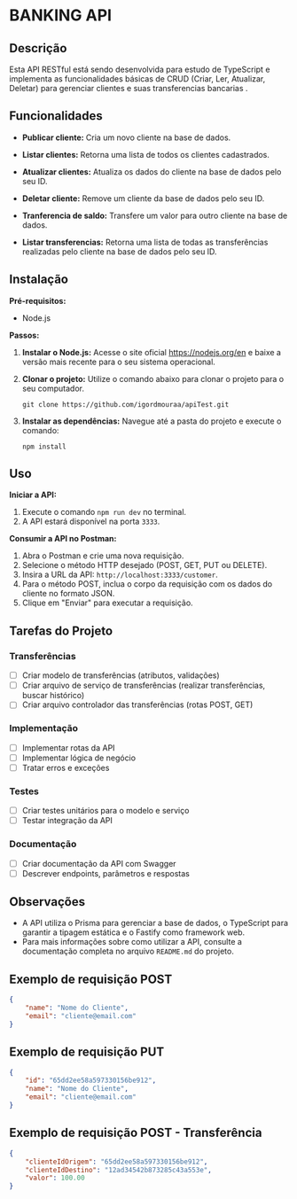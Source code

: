 # BANKING API

## Descrição

Esta API RESTful está sendo desenvolvida para estudo de TypeScript e implementa as funcionalidades básicas de CRUD (Criar, Ler, Atualizar, Deletar) para gerenciar clientes e suas transferencias bancarias .

## Funcionalidades

* **Publicar cliente:** Cria um novo cliente na base de dados.
* **Listar clientes:** Retorna uma lista de todos os clientes cadastrados.
* **Atualizar clientes:** Atualiza os dados do cliente na base de dados pelo seu ID.
* **Deletar cliente:** Remove um cliente da base de dados pelo seu ID.

* **Tranferencia de saldo:** Transfere um valor para outro cliente na base de dados.
* **Listar transferencias:** Retorna uma lista de todas as transferências realizadas pelo cliente na base de dados pelo seu ID.

## Instalação

**Pré-requisitos:**

* Node.js

**Passos:**

1. **Instalar o Node.js:** Acesse o site oficial https://nodejs.org/en e baixe a versão mais recente para o seu sistema operacional.
2. **Clonar o projeto:** Utilize o comando abaixo para clonar o projeto para o seu computador.

    ```
    git clone https://github.com/igordmouraa/apiTest.git
    ```
3. **Instalar as dependências:** Navegue até a pasta do projeto e execute o comando:

    ```
    npm install
    ```

## Uso

**Iniciar a API:**

1. Execute o comando `npm run dev` no terminal.
2. A API estará disponível na porta `3333`.

**Consumir a API no Postman:**

1. Abra o Postman e crie uma nova requisição.
2. Selecione o método HTTP desejado (POST, GET, PUT ou DELETE).
3. Insira a URL da API: `http://localhost:3333/customer`.
4. Para o método POST, inclua o corpo da requisição com os dados do cliente no formato JSON.
5. Clique em "Enviar" para executar a requisição.

## Tarefas do Projeto

### Transferências

- [ ] Criar modelo de transferências (atributos, validações)
- [ ] Criar arquivo de serviço de transferências (realizar transferências, buscar histórico)
- [ ] Criar arquivo controlador das transferências (rotas POST, GET)

### Implementação

- [ ] Implementar rotas da API
- [ ] Implementar lógica de negócio
- [ ] Tratar erros e exceções

### Testes

- [ ] Criar testes unitários para o modelo e serviço
- [ ] Testar integração da API

### Documentação

- [ ] Criar documentação da API com Swagger
- [ ] Descrever endpoints, parâmetros e respostas

## Observações

* A API utiliza o Prisma para gerenciar a base de dados, o TypeScript para garantir a tipagem estática e o Fastify como framework web.
* Para mais informações sobre como utilizar a API, consulte a documentação completa no arquivo `README.md` do projeto.

## Exemplo de requisição POST

```json
{
    "name": "Nome do Cliente",
    "email": "cliente@email.com"
}
```

## Exemplo de requisição PUT

```json
{
    "id": "65dd2ee58a597330156be912",
    "name": "Nome do Cliente",
    "email": "cliente@email.com"
}
```

## Exemplo de requisição POST - Transferência

```json
{
    "clienteIdOrigem": "65dd2ee58a597330156be912", 
    "clienteIdDestino": "12ad34542b873285c43a553e", 
    "valor": 100.00 
}
```
